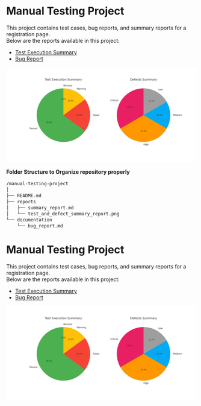 # Manual Testing Project

This project contains test cases, bug reports, and summary reports for a registration page.  
Below are the reports available in this project:

- [Test Execution Summary](./reports/summary_report.md)
- [Bug Report](./documentation/bug_report.md)

![Test Summary](./reports/test_and_defect_summary_report.png)

**Folder Structure to Organize repository properly** 
   ```
   /manual-testing-project
   │
   ├── README.md
   ├── reports
   │   ├── summary_report.md
   │   └── test_and_defect_summary_report.png
   └── documentation
       └── bug_report.md
   ```
# Manual Testing Project

This project contains test cases, bug reports, and summary reports for a registration page.  
Below are the reports available in this project:

- [Test Execution Summary](./reports/summary_report.md)
- [Bug Report](./documentation/bug_report.md)

![Test Summary](./reports/test_and_defect_summary_report.png)

